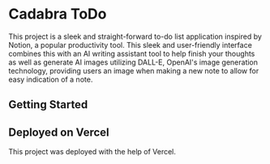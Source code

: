 # Cadabra ToDo

This project is a sleek and straight-forward to-do list application inspired by Notion, a popular productivity tool. This sleek and user-friendly interface combines this with an AI writing assistant tool to help finish your thoughts as well as generate AI images utilizing DALL-E, OpenAI's image generation technology, providing users an image when making a new note to allow for easy indication of a note.

## Getting Started



## Deployed on Vercel

This project was deployed with the help of Vercel.
